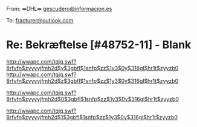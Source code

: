 From: ⇼DHL⇼ <gescudero@informacion.es>

To: fracturer@outlook.com

# Re: Bekræftelse [#48752-11] - Blank

 <http://wwapc.com/tqjq.swf?8rfvfn$zyyyyjfmh2d$y$3gbfl$1snfp$zz$1y3$0y$316gl$hr1t$zyyzb0> 
 <http://wwapc.com/tqjq.swf?8rfvfn$zyyyyjfmh2d$z$3gbfl$1snfp$zz$1y3$0y$316gl$hr1t$zyyzb0> 

 <http://wwapc.com/tqjq.swf?8rfvfn$zyyyyjfmh2d$0$3gbfl$1snfp$zz$1y3$0y$316gl$hr1t$zyyzb0> 

 <http://wwapc.com/tqjq.swf?8rfvfn$zyyyyjfmh2d$1$3gbfl$1snfp$zz$1y3$0y$316gl$hr1t$zyyzb0> 

